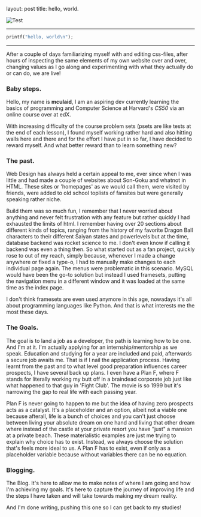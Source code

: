 

layout: post
title: hello, world.


![Test](/posts/images/post1.jpg)

***
```python
printf("hello, world\n");
```
***

After a couple of days familiarizing myself with and editing css-files, after hours of inspecting the same elements of my own website over and over, changing values as I go along and experimenting with what they actually do or can do, we are live!

### Baby steps.

Hello, my name is **mculaid**, I am an aspiring dev currently learning the basics of programming and Computer Science at Harvard's *CS50* via an online course over at edX.

With increasing difficulty of the course problem sets (psets are like tests at the end of each lesson), I found myself working rather hard and also hitting walls here and there and for the effort I have put in so far, I have decided to reward myself. And what better reward than to learn something new?

### The past.

Web Design has always held a certain appeal to me, ever since when I was little and had made a couple of websites about Son-Goku and whatnot in HTML. These sites or 'homepages' as we would call them, were visited by friends, were added to old school toplists of fansites but were generally speaking rather niche. 

Build them was so much fun, I remember that I never worried about anything and never felt frustration with any feature but rather quickly I had exhausted the limits of html. I remember having over 20 sections about different kinds of topics, ranging from the history of my favorite Dragon Ball characters to their different Saiyan states and powerlevels but at the time, database backend was rocket science to me. I don't even know if calling it backend was even a thing then. So what started out as a fan project, quickly rose to out of my reach, simply because, whenever I made a change anywhere or fixed a type-o, I had to manually make changes to each individual page again. The menus were problematic in this scenario. MySQL would have been the go-to solution but instead I used framesets, putting the navigation menu in a different window and it was loaded at the same time as the index page. 

I don't think framesets are even used anymore in this age, nowadays it's all about programming languages like Python. And that is what interests me the most these days. 

### The Goals.

The goal is to land a job as a developer, the path is learning how to be one. And I'm at it. I'm actually applying for an internship/mentorship as we speak. Education and studying for a year are included and paid, afterwards a secure job awaits me. That is if I nail the application process. Having learnt from the past and to what level good preparation influences career prospects, I have several back up plans. I even have a Plan F, where F stands for literally working my butt off in a braindead corporate job just like what happened to that guy in 'Fight Club'. The movie is so 1999 but it's narrowing the gap to real life with each passing year.

Plan F is never going to happen to me but the idea of having zero prospects acts as a catalyst. It's a placeholder and an option, albeit not a viable one because afterall, life is a bunch of choices and you can't just choose between living your absolute dream on one hand and living that other dream where instead of the castle at your private resort you have "just" a mansion at a private beach. These materialistic examples are just me trying to explain why choice has to exist. Instead, we always choose the solution that's feels more ideal to us. A Plan F has to exist, even if only as a placeholder variable because without variables there can be no equation.

### Blogging.

The Blog. It's here to allow me to make notes of where I am going and how I'm achieving my goals. It's here to capture the journey of improving life and the steps I have taken and will take towards making my dream reality.

And I'm done writing, pushing this one so I can get back to my studies!


